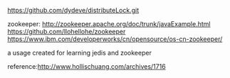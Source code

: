 https://github.com/dydeve/distributeLock.git

zookeeper:
            http://zookeeper.apache.org/doc/trunk/javaExample.html
            https://github.com/llohellohe/zookeeper
            https://www.ibm.com/developerworks/cn/opensource/os-cn-zookeeper/

a usage created for learning jedis and zookeeper

reference:http://www.hollischuang.com/archives/1716